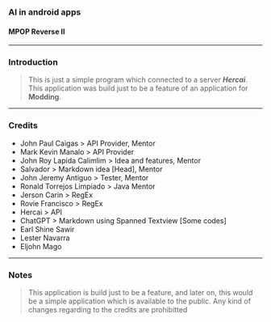 ### AI in android apps
#### MPOP Reverse II

---
### Introduction
> This is just a simple program which connected to a server ***Hercai***. This application was build just to be a feature of an application for **Modding**.

---
### Credits
* John Paul Caigas > API Provider, Mentor
* Mark Kevin Manalo > API Provider
* John Roy Lapida Calimlim > Idea and features, Mentor
* Salvador > Markdown idea [Head], Mentor
* John Jeremy Antiguo > Tester, Mentor
* Ronald Torrejos Limpiado > Java Mentor
* Jerson Carin > RegEx
* Rovie Francisco > RegEx
* Hercai > API
* ChatGPT > Markdown using Spanned Textview [Some codes]
* Earl Shine Sawir
* Lester Navarra
* Eljohn Mago

---
### Notes
> This application is build just to be a feature, and later on, this would be a simple application which is available to the public. Any kind of changes regarding to the credits are prohibitted